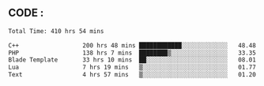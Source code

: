 ## CODE :
<!--START_SECTION:waka-->

```txt
Total Time: 410 hrs 54 mins

C++                  200 hrs 48 mins ████████████░░░░░░░░░░░░░   48.48 %
PHP                  138 hrs 7 mins  ████████▒░░░░░░░░░░░░░░░░   33.35 %
Blade Template       33 hrs 10 mins  ██░░░░░░░░░░░░░░░░░░░░░░░   08.01 %
Lua                  7 hrs 19 mins   ▒░░░░░░░░░░░░░░░░░░░░░░░░   01.77 %
Text                 4 hrs 57 mins   ▒░░░░░░░░░░░░░░░░░░░░░░░░   01.20 %
```

<!--END_SECTION:waka-->
